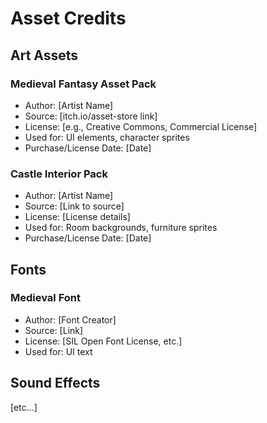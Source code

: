 # Asset Credits

## Art Assets

### Medieval Fantasy Asset Pack
- Author: [Artist Name]
- Source: [itch.io/asset-store link]
- License: [e.g., Creative Commons, Commercial License]
- Used for: UI elements, character sprites
- Purchase/License Date: [Date]

### Castle Interior Pack
- Author: [Artist Name]
- Source: [Link to source]
- License: [License details]
- Used for: Room backgrounds, furniture sprites
- Purchase/License Date: [Date]

## Fonts

### Medieval Font
- Author: [Font Creator]
- Source: [Link]
- License: [SIL Open Font License, etc.]
- Used for: UI text

## Sound Effects
[etc...] 